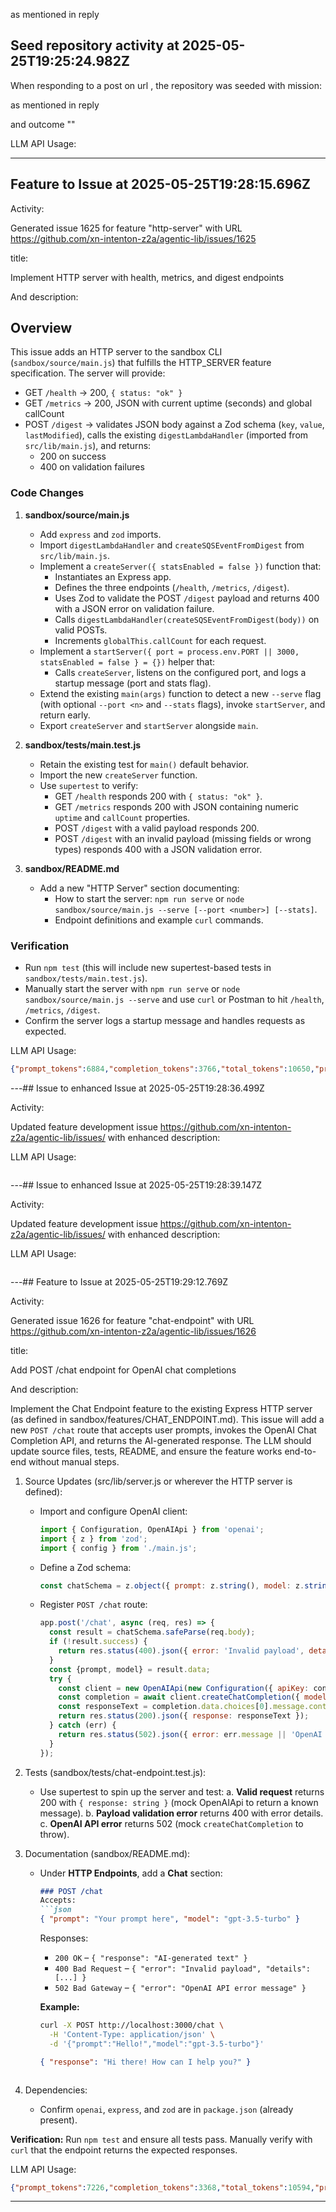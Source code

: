  as mentioned in reply 
## Seed repository activity at 2025-05-25T19:25:24.982Z

When responding to a post on url , the repository was seeded with mission:

 as mentioned in reply 

and outcome ""

LLM API Usage:

---

## Feature to Issue at 2025-05-25T19:28:15.696Z

Activity:

Generated issue 1625 for feature "http-server" with URL https://github.com/xn-intenton-z2a/agentic-lib/issues/1625

title:

Implement HTTP server with health, metrics, and digest endpoints

And description:

Overview
--------
This issue adds an HTTP server to the sandbox CLI (`sandbox/source/main.js`) that fulfills the HTTP_SERVER feature specification. The server will provide:

- GET `/health` → 200, `{ status: "ok" }`
- GET `/metrics` → 200, JSON with current uptime (seconds) and global callCount
- POST `/digest` → validates JSON body against a Zod schema (`key`, `value`, `lastModified`), calls the existing `digestLambdaHandler` (imported from `src/lib/main.js`), and returns:
  - 200 on success
  - 400 on validation failures

### Code Changes
1. **sandbox/source/main.js**
   - Add `express` and `zod` imports.
   - Import `digestLambdaHandler` and `createSQSEventFromDigest` from `src/lib/main.js`.
   - Implement a `createServer({ statsEnabled = false })` function that:
     - Instantiates an Express app.
     - Defines the three endpoints (`/health`, `/metrics`, `/digest`).
     - Uses Zod to validate the POST `/digest` payload and returns 400 with a JSON error on validation failure.
     - Calls `digestLambdaHandler(createSQSEventFromDigest(body))` on valid POSTs.
     - Increments `globalThis.callCount` for each request.
   - Implement a `startServer({ port = process.env.PORT || 3000, statsEnabled = false } = {})` helper that:
     - Calls `createServer`, listens on the configured port, and logs a startup message (port and stats flag).
   - Extend the existing `main(args)` function to detect a new `--serve` flag (with optional `--port <n>` and `--stats` flags), invoke `startServer`, and return early.
   - Export `createServer` and `startServer` alongside `main`.

2. **sandbox/tests/main.test.js**
   - Retain the existing test for `main()` default behavior.
   - Import the new `createServer` function.
   - Use `supertest` to verify:
     - GET `/health` responds 200 with `{ status: "ok" }`.
     - GET `/metrics` responds 200 with JSON containing numeric `uptime` and `callCount` properties.
     - POST `/digest` with a valid payload responds 200.
     - POST `/digest` with an invalid payload (missing fields or wrong types) responds 400 with a JSON validation error.

3. **sandbox/README.md**
   - Add a new "HTTP Server" section documenting:
     - How to start the server: `npm run serve` or `node sandbox/source/main.js --serve [--port <number>] [--stats]`.
     - Endpoint definitions and example `curl` commands.

### Verification
- Run `npm test` (this will include new supertest-based tests in `sandbox/tests/main.test.js`).
- Manually start the server with `npm run serve` or `node sandbox/source/main.js --serve` and use `curl` or Postman to hit `/health`, `/metrics`, `/digest`.
- Confirm the server logs a startup message and handles requests as expected.


LLM API Usage:
```json
{"prompt_tokens":6884,"completion_tokens":3766,"total_tokens":10650,"prompt_tokens_details":{"cached_tokens":0,"audio_tokens":0},"completion_tokens_details":{"reasoning_tokens":3008,"audio_tokens":0,"accepted_prediction_tokens":0,"rejected_prediction_tokens":0}}
```

---## Issue to enhanced Issue at 2025-05-25T19:28:36.499Z

Activity:

Updated feature development issue https://github.com/xn-intenton-z2a/agentic-lib/issues/ with enhanced description:



LLM API Usage:
```json

```

---## Issue to enhanced Issue at 2025-05-25T19:28:39.147Z

Activity:

Updated feature development issue https://github.com/xn-intenton-z2a/agentic-lib/issues/ with enhanced description:



LLM API Usage:
```json

```

---## Feature to Issue at 2025-05-25T19:29:12.769Z

Activity:

Generated issue 1626 for feature "chat-endpoint" with URL https://github.com/xn-intenton-z2a/agentic-lib/issues/1626

title:

Add POST /chat endpoint for OpenAI chat completions

And description:

Implement the Chat Endpoint feature to the existing Express HTTP server (as defined in sandbox/features/CHAT_ENDPOINT.md). This issue will add a new `POST /chat` route that accepts user prompts, invokes the OpenAI Chat Completion API, and returns the AI-generated response. The LLM should update source files, tests, README, and ensure the feature works end-to-end without manual steps.

1. Source Updates (src/lib/server.js or wherever the HTTP server is defined):
   - Import and configure OpenAI client:
     ```js
     import { Configuration, OpenAIApi } from 'openai';
     import { z } from 'zod';
     import { config } from './main.js';
     ```
   - Define a Zod schema:
     ```js
     const chatSchema = z.object({ prompt: z.string(), model: z.string().optional() });
     ```
   - Register `POST /chat` route:
     ```js
     app.post('/chat', async (req, res) => {
       const result = chatSchema.safeParse(req.body);
       if (!result.success) {
         return res.status(400).json({ error: 'Invalid payload', details: result.error.errors });
       }
       const {prompt, model} = result.data;
       try {
         const client = new OpenAIApi(new Configuration({ apiKey: config.OPENAI_API_KEY }));
         const completion = await client.createChatCompletion({ model: model || 'gpt-3.5-turbo', messages: [{ role: 'user', content: prompt }] });
         const responseText = completion.data.choices[0].message.content;
         return res.status(200).json({ response: responseText });
       } catch (err) {
         return res.status(502).json({ error: err.message || 'OpenAI API error' });
       }
     });
     ```

2. Tests (sandbox/tests/chat-endpoint.test.js):
   - Use supertest to spin up the server and test:
     a. **Valid request** returns 200 with `{ response: string }` (mock OpenAIApi to return a known message).
     b. **Payload validation error** returns 400 with error details.
     c. **OpenAI API error** returns 502 (mock `createChatCompletion` to throw).

3. Documentation (sandbox/README.md):
   - Under **HTTP Endpoints**, add a **Chat** section:
     ```md
     ### POST /chat
     Accepts:
     ```json
     { "prompt": "Your prompt here", "model": "gpt-3.5-turbo" }
     ```
     Responses:
     - `200 OK` – `{ "response": "AI-generated text" }`
     - `400 Bad Request` – `{ "error": "Invalid payload", "details": [...] }`
     - `502 Bad Gateway` – `{ "error": "OpenAI API error message" }`

     **Example:**
     ```bash
     curl -X POST http://localhost:3000/chat \
       -H 'Content-Type: application/json' \
       -d '{"prompt":"Hello!","model":"gpt-3.5-turbo"}'
     ```
     ```json
     { "response": "Hi there! How can I help you?" }
     ```
     ```

4. Dependencies:
   - Confirm `openai`, `express`, and `zod` are in `package.json` (already present).

**Verification:** Run `npm test` and ensure all tests pass. Manually verify with `curl` that the endpoint returns the expected responses.

LLM API Usage:
```json
{"prompt_tokens":7226,"completion_tokens":3368,"total_tokens":10594,"prompt_tokens_details":{"cached_tokens":0,"audio_tokens":0},"completion_tokens_details":{"reasoning_tokens":2496,"audio_tokens":0,"accepted_prediction_tokens":0,"rejected_prediction_tokens":0}}
```

---